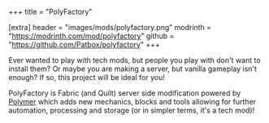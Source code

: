 +++
title = "PolyFactory"

[extra]
header = "images/mods/polyfactory.png"
modrinth = "https://modrinth.com/mod/polyfactory"
github = "https://github.com/Patbox/polyfactory"
+++

Ever wanted to play with tech mods, but people you play with don't want to install them? 
Or maybe you are making a server, but vanilla gameplay isn't enough? If so, this project 
will be ideal for you!

PolyFactory is Fabric (and Quilt) server side modification powered by 
[Polymer](https://modrinth.com/mod/polymer) which adds new mechanics, blocks and tools allowing 
for further automation, processing and storage 
(or in simpler terms, it's a tech mod)!
